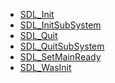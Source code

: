<!-- BEGIN CATEGORY LIST -->
- [SDL_Init](SDL_Init.md)
- [SDL_InitSubSystem](SDL_InitSubSystem.md)
- [SDL_Quit](SDL_Quit.md)
- [SDL_QuitSubSystem](SDL_QuitSubSystem.md)
- [SDL_SetMainReady](SDL_SetMainReady.md)
- [SDL_WasInit](SDL_WasInit.md)
<!-- END CATEGORY LIST -->
